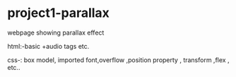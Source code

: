 # project1-parallax
webpage showing parallax effect 


html:-basic +audio tags etc.

css-: box model, imported font,overflow ,position property , transform ,flex , etc..
